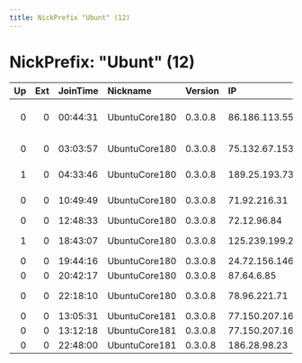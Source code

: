 ```yaml
---
title: NickPrefix "Ubunt" (12)
---
```


# NickPrefix: "Ubunt" (12)

|   Up |   Ext | JoinTime   | Nickname      | Version   | IP              | AS                             | CC   |   ORp |   Dirp | OS    | Contact   |   eFamMembers |
|-----:|------:|:-----------|:--------------|:----------|:----------------|:-------------------------------|:-----|------:|-------:|:------|:----------|--------------:|
|    0 |     0 | 00:44:31   | UbuntuCore180 | 0.3.0.8   | 86.186.113.55   | British Telecommunications PLC | gb   | 45309 |      0 | Linux | None      |             1 |
|    0 |     0 | 03:03:57   | UbuntuCore180 | 0.3.0.8   | 75.132.67.153   | Charter Communications         | us   | 41149 |      0 | Linux | None      |             1 |
|    1 |     0 | 04:33:46   | UbuntuCore180 | 0.3.0.8   | 189.25.193.73   | Telemar Norte Leste S.A.       | br   | 33552 |      0 | Linux | None      |             1 |
|    0 |     0 | 10:49:49   | UbuntuCore180 | 0.3.0.8   | 71.92.216.31    | Charter Communications         | us   | 32991 |      0 | Linux | None      |             1 |
|    0 |     0 | 12:48:33   | UbuntuCore180 | 0.3.0.8   | 72.12.96.84     | B2B2C Inc                      | ca   | 44511 |      0 | Linux | None      |             1 |
|    1 |     0 | 18:43:07   | UbuntuCore180 | 0.3.0.8   | 125.239.199.227 | Spark New Zealand Trading Ltd. | nz   | 39203 |      0 | Linux | None      |             1 |
|    0 |     0 | 19:44:16   | UbuntuCore180 | 0.3.0.8   | 24.72.156.146   | GigaMonster                    | us   | 38633 |      0 | Linux | None      |             1 |
|    0 |     0 | 20:42:17   | UbuntuCore180 | 0.3.0.8   | 87.64.6.85      | Proximus NV                    | be   | 44151 |      0 | Linux | None      |             1 |
|    0 |     0 | 22:18:10   | UbuntuCore180 | 0.3.0.8   | 78.96.221.71    | Liberty Global Operations B.V. | ro   | 35694 |      0 | Linux | None      |             1 |
|    0 |     0 | 13:05:31   | UbuntuCore181 | 0.3.0.8   | 77.150.207.167  | SFR                            | fr   | 43797 |      0 | Linux | None      |             1 |
|    0 |     0 | 13:12:18   | UbuntuCore181 | 0.3.0.8   | 77.150.207.167  | SFR                            | fr   | 42163 |      0 | Linux | None      |             1 |
|    0 |     0 | 22:48:00   | UbuntuCore181 | 0.3.0.8   | 186.28.98.23    | Colombia                       | co   | 44877 |      0 | Linux | None      |             1 |

